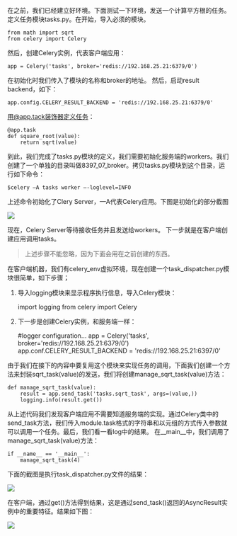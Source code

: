 在之前，我们已经建立好环境。下面测试一下环境，发送一个计算平方根的任务。
定义任务模块tasks.py。在开始，导入必须的模块。

	from math import sqrt
	from celery import Celery

然后，创建Celery实例，代表客户端应用：

	app = Celery('tasks', broker='redis://192.168.25.21:6379/0')

在初始化时我们传入了模块的名称和broker的地址。
然后，启动result backend，如下：

	app.config.CELERY_RESULT_BACKEND = 'redis://192.168.25.21:6379/0'

用@app.tack装饰器定义任务：

	@app.task
	def square_root(value):
		return sqrt(value)

到此，我们完成了tasks.py模块的定义，我们需要初始化服务端的workers。我们创建了一个单独的目录叫做8397_07_broker。拷贝tasks.py模块到这个目录，运行如下命令：

	$celery –A tasks worker –-loglevel=INFO

上述命令初始化了Clery Server，—A代表Celery应用。下图是初始化的部分截图

![](图片链接地址)

现在，Celery Server等待接收任务并且发送给workers。
下一步就是在客户端创建应用调用tasks。
 
 > 上述步骤不能忽略，因为下面会用在之前创建的东西。

在客户端机器，我们有celery_env虚拟环境，现在创建一个task_dispatcher.py模块很简单，如下步骤；
1. 导入logging模块来显示程序执行信息，导入Celery模块：

	import logging
	from celery import Celery

2. 下一步是创建Celery实例，和服务端一样：

	#logger configuration...
	app = Celery('tasks',
	broker='redis://192.168.25.21:6379/0')
	app.conf.CELERY_RESULT_BACKEND =
	'redis://192.168.25.21:6397/0'


由于我们在接下的内容中要复用这个模块来实现任务的调用，下面我们创建一个方法来封装sqrt_task(value)的发送，我们将创建manage_sqrt_task(value)方法：

	def manage_sqrt_task(value):
		result = app.send_task('tasks.sqrt_task', args=(value,))
		logging.info(result.get())

从上述代码我们发现客户端应用不需要知道服务端的实现。通过Celery类中的send_task方法，我们传入module.task格式的字符串和以元组的方式传入参数就可以调用一个任务。最后，我们看一看log中的结果。
在__main__中，我们调用了manage_sqrt_task(value)方法：

	if __name__ == '__main__':
		manage_sqrt_task(4)

下面的截图是执行task_dispatcher.py文件的结果：

![](图片链接地址)

在客户端，通过get()方法得到结果，这是通过send_task()返回的AsyncResult实例中的重要特征。结果如下图：

![](图片链接地址)



